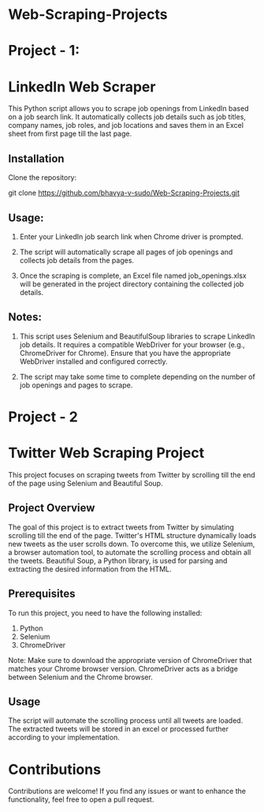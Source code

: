 # Web-Scraping-Projects

# Project - 1: 
# LinkedIn Web Scraper

This Python script allows you to scrape job openings from LinkedIn based on a job search link. It automatically collects job details such as job titles, company names, job roles, and job locations and saves them in an Excel sheet from first page till the last page.

## Installation

Clone the repository:

   git clone https://github.com/bhavya-v-sudo/Web-Scraping-Projects.git
   
## Usage:

1. Enter your LinkedIn job search link when Chrome driver is prompted.

2. The script will automatically scrape all pages of job openings and collects job details from the pages.

3. Once the scraping is complete, an Excel file named job_openings.xlsx will be generated in the project directory containing the collected job details.

## Notes:
1. This script uses Selenium and BeautifulSoup libraries to scrape LinkedIn job details. It requires a compatible WebDriver for your browser (e.g., ChromeDriver for Chrome). Ensure that you have the appropriate WebDriver installed and configured correctly.

2. The script may take some time to complete depending on the number of job openings and pages to scrape.


# Project - 2
# Twitter Web Scraping Project

This project focuses on scraping tweets from Twitter by scrolling till the end of the page using Selenium and Beautiful Soup.

## Project Overview

The goal of this project is to extract tweets from Twitter by simulating scrolling till the end of the page. Twitter's HTML structure dynamically loads new tweets as the user scrolls down. To overcome this, we utilize Selenium, a browser automation tool, to automate the scrolling process and obtain all the tweets. Beautiful Soup, a Python library, is used for parsing and extracting the desired information from the HTML.

## Prerequisites

To run this project, you need to have the following installed:

1. Python
2. Selenium
3. ChromeDriver

Note: Make sure to download the appropriate version of ChromeDriver that matches your Chrome browser version. ChromeDriver acts as a bridge between Selenium and the Chrome browser.

## Usage

The script will automate the scrolling process until all tweets are loaded. The extracted tweets will be stored in an excel or processed further according to your implementation.

# Contributions
Contributions are welcome! If you find any issues or want to enhance the functionality, feel free to open a pull request.
